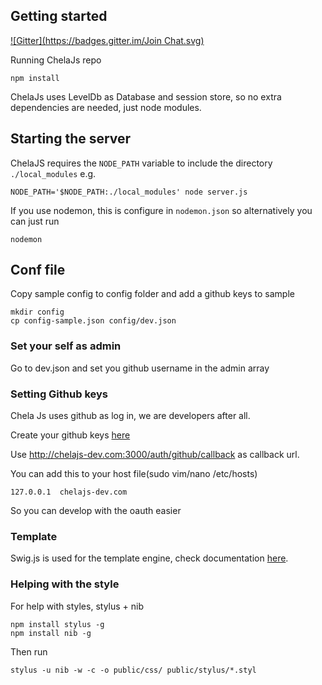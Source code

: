 ## Getting started
[![Gitter](https://badges.gitter.im/Join Chat.svg)](https://gitter.im/javascriptmx/chelajs?utm_source=badge&utm_medium=badge&utm_campaign=pr-badge&utm_content=badge)

Running ChelaJs repo

    npm install

ChelaJs uses LevelDb as Database and session store, so no extra dependencies are needed, just node modules.

## Starting the server

ChelaJS requires the `NODE_PATH` variable to include the directory `./local_modules` e.g.

    NODE_PATH='$NODE_PATH:./local_modules' node server.js

If you use nodemon, this is configure in `nodemon.json` so alternatively you can just run

    nodemon

## Conf file

Copy sample config to config folder and add a github keys to sample

	mkdir config
	cp config-sample.json config/dev.json

### Set your self as admin

Go to dev.json and set you github username in the admin array

### Setting Github keys

Chela Js uses github as log in, we are developers after all.

Create your github keys [here](https://github.com/settings/applications/new)

Use http://chelajs-dev.com:3000/auth/github/callback as callback url.

You can add this to your host file(sudo vim/nano /etc/hosts)

	127.0.0.1  chelajs-dev.com

So you can develop with the oauth easier

### Template

Swig.js is used for the template engine, check documentation [here](http://paularmstrong.github.io/swig/docs/).

### Helping with the style

For help with styles, stylus + nib

	npm install stylus -g
	npm install nib -g

Then run

	stylus -u nib -w -c -o public/css/ public/stylus/*.styl

